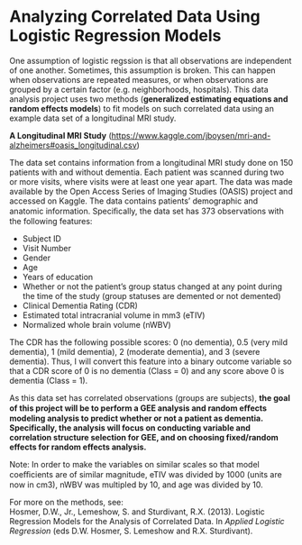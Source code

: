 # Analyzing Correlated Data Using Logistic Regression Models

One assumption of logistic regssion is that all observations are independent of one another. Sometimes, this assumption is broken. This can happen when observations are repeated measures, or when observations are grouped by a certain factor (e.g. neighborhoods, hospitals). 
This data analysis project uses two methods (**generalized estimating equations and random effects models**) to fit models on such correlated data using an example data set of a longitudinal MRI study.

**A Longitudinal MRI Study** (https://www.kaggle.com/jboysen/mri-and-alzheimers#oasis_longitudinal.csv)

The data set contains information from a longitudinal MRI study done on 150 patients with and without dementia. Each patient was scanned during two or more visits, where visits were at least one year apart. The data was made available by the Open Access Series of Imaging Studies (OASIS) project and accessed on Kaggle. The data contains patients’ demographic and anatomic information. Speciﬁcally, the data set has 373 observations with the following features:

* Subject ID 
* Visit Number 
* Gender 
* Age 
* Years of education 
* Whether or not the patient’s group status changed at any point during the time of the study (group statuses are demented or not demented) 
* Clinical Dementia Rating (CDR) 
* Estimated total intracranial volume in mm3 (eTIV) 
* Normalized whole brain volume (nWBV) 

The CDR has the following possible scores: 0 (no dementia), 0.5 (very mild dementia), 1 (mild dementia), 2 (moderate dementia), and 3 (severe dementia). Thus, I will convert this feature into a binary outcome variable so that a CDR score of 0 is no dementia (Class = 0) and any score above 0 is dementia (Class = 1). 

As this data set has correlated observations (groups are subjects), **the goal of this project will be to perform a GEE analysis and random eﬀects modeling analysis to predict whether or not a patient as dementia. Specifically, the analysis will focus on conducting variable and correlation structure selection for GEE, and on choosing fixed/random effects for random effects analysis.** 

Note: In order to make the variables on similar scales so that model coeﬃcients are of similar magnitude, eTIV was divided by 1000 (units are now in cm3), nWBV was multipled by 10, and age was divided by 10.

For more on the methods, see:  
Hosmer, D.W., Jr., Lemeshow, S. and Sturdivant, R.X. (2013). Logistic Regression Models for the Analysis of Correlated Data. In *Applied Logistic Regression* (eds D.W. Hosmer, S. Lemeshow and R.X. Sturdivant).

